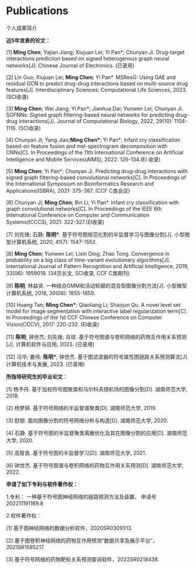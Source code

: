 # Publications
个人成果简介

**近5年发表的论文：**

[1] **Ming Chen**; Yajian Jiang; Xiujuan Lei; Yi Pan*; Chunyan Ji. Drug-target interactions prediction based on signed heterogenous graph neural networks[J]. Chinese Journal of Electronics. (已录用)

[2] Lin Guo; Xiujuan Lei; **Ming Chen**; Yi Pan*. MSResG: Using GAE and residual GCN to predict drug-drug interactions based on multi-source drug features[J]. Interdisciplinary Sciences: Computational Life Sciences, 2023. (SCI收录)

[3] **Ming Chen**; Wei Jiang; Yi Pan*; Jianhua Dai; Yunwen Lei; Chunyan Ji. SGFNNs: Signed graph filtering-based neural networks for predicting drug-drug interactions[J]. Journal of Computational Biology, 2022, 29(10): 1104-1116. (SCI收录)

[4] Chunyan Ji; Yang Jiao;__Ming Chen*__; Yi Pan*; Infant cry classification based-on feature fusion and mel-spectrogram decomposition with CNNs[C]. In Proceedings of the 11th International Conference on Artificial Intelligence and Mobile Services(AIMS), 2022: 126-134.(EI 收录)

[5] __Ming Chen__; Yi Pan*; Chunyan Ji. Predicting drug-drug interactions with signed graph filtering-based convolutional networks[C]. In Proceedings of the International Symposium on Bioinformatics Research and Applications(ISBRA), 2021: 375-387. (CCF C类会议)

[6] Chunyan Ji; __Ming Chen__; Bin Li; Yi Pan*. Infant cry classification with graph convolutional networks[C]. In Proceedings of the IEEE 6th International Conference on Computer and Communication Systems(ICCCS), 2021: 322-327.(EI收录)

[7] 刘先锋; 石静; __陈明*__. 基于符号图规范化割的半监督学习与图像分割[J]. 小型微型计算机系统, 2020, 41(7): 1547-1552. 

[8] __Ming Chen__; Yunwen Lei; Lixin Ding; Zhao Tong. Convergence in probability on a big class of time-variant evolutionary algorithms[J]. International Journal of Pattern Recognition and Artificial Intelligence, 2019, 33(06): 1959018. (34页长文, SCI收录, CCF C类期刊)

[9] __陈明__; 林益贤. 一种结合GMM和活动轮廓的混合型图像分割方法[J]. 小型微型计算机系统, 2018, 39(08): 1855-1859.

[10] Huang Tan; __Ming Chen*__; Qiaoliang Li; Shaojun Qu. A novel level set model for image segmentation with interactive label regularization term[C]. In Proceedings of the 1st CCF Chinese Conference on Computer Vision(CCCV), 2017: 220-232. (EI收录) 

[11] __陈明__; 钟世杰; 刘先锋; 肖球. 基于符号图谱与卷积网络的药物互作用关系预测[J]. 计算机软件与应用, 2023. (已录用)

[12] 马华; 姜伟; __陈明*__; 钟世杰. 基于图滤波器的符号属性图链路关系预测算法[J]. 计算机技术与发展, 2023. (已录用)

__所指导研究生的毕业论文：__

[1] 杨予丹. 基于加权符号图聚类和马尔科夫随机场的图像分割[D]. 湖南师范大学, 2018.

[2] 杨梦婷. 基于符号网络的半监督谱聚类[D]. 湖南师范大学, 2019.

[3] 舒朋. 面向图像分割的符号网络分析与构造[D]. 湖南师范大学, 2020.

[4] 石静. 基于符号图的半监督聚类离散优化及其在图像分割的应用[D]. 湖南师范大学, 2020.

[5] 高智良. 基于符号图的半监督学习[D]. 湖南师范大学, 2021.

[6] 钟世杰. 基于符号图谱与卷积网络的药物互作用关系预测[D]. 湖南师范大学, 2022.

__申请了如下专利与软件著作权：__

1.专利：
一种基于符号图神经网络的链路预测方法及装置， 申请号202211191189.8

2.软件著作权：

[1] 基于图神经网络的数据分析软件，2020SR0309313.

[2] 基于图卷积神经网络的药物互作用预测“数据共享及展示平台”，2021SR1585217.

[3] 基于符号网络的药物靶标关系预测查询软件，2022SR0218438.

